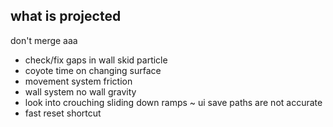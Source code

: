 what is projected
---
don't merge aaa
- check/fix gaps in wall skid particle
- coyote time on changing surface
- movement system friction
- wall system no wall gravity
- look into crouching sliding down ramps
~ ui save paths are not accurate
- fast reset shortcut